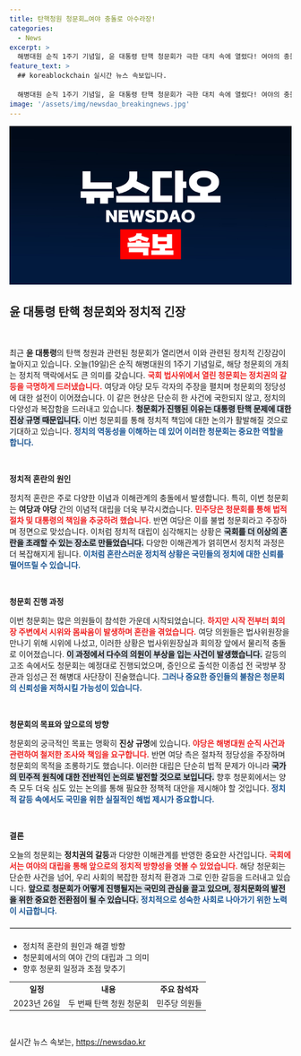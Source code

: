 ```yaml
---
title: 탄핵청원 청문회…여야 충돌로 아수라장!
categories:
  - News
excerpt: >
  해병대원 순직 1주기 기념일, 윤 대통령 탄핵 청문회가 극한 대치 속에 열렸다! 여야의 충돌과 물리적 충격, 불법 논란이 격화된 현장을 캐치한 생생한 리포트!
feature_text: >
  ## koreablockchain 실시간 뉴스 속보입니다.

  해병대원 순직 1주기 기념일, 윤 대통령 탄핵 청문회가 극한 대치 속에 열렸다! 여야의 충돌과 물리적 충격, 불법 논란이 격화된 현장을 캐치한 생생한 리포트!
image: '/assets/img/newsdao_breakingnews.jpg'
---
```


<p><img src="/assets/img/newsdao_breakingnews.jpg" alt="koreablockchain 속보" /></p>

<h2 data-ke-size="size26">윤 대통령 탄핵 청문회와 정치적 긴장</h2>

<p data-ke-size="size16">&nbsp;</p> 

<p>최근 <b>윤 대통령</b>의 탄핵 청원과 관련된 청문회가 열리면서 이와 관련된 정치적 긴장감이 높아지고 있습니다. 오늘(19일)은 순직 해병대원의 1주기 기념일로, 해당 청문회의 개최는 정치적 맥락에서도 큰 의미를 갖습니다. <b><span style="color: #ee2323;">국회 법사위에서 열린 청문회는 정치권의 갈등을 극명하게 드러냈습니다.</span></b> 여당과 야당 모두 각자의 주장을 펼치며 청문회의 정당성에 대한 설전이 이어졌습니다. 이 같은 현상은 단순히 한 사건에 국한되지 않고, 정치의 다양성과 복잡함을 드러내고 있습니다. <b><span style="background-color: #21538527;">청문회가 진행된 이유는 대통령 탄핵 문제에 대한 진상 규명 때문입니다.</span></b> 이번 청문회를 통해 정치적 책임에 대한 논의가 활발해질 것으로 기대하고 있습니다. <b><span style="color: #1a5490;">정치의 역동성을 이해하는 데 있어 이러한 청문회는 중요한 역할을 합니다.</span></b></p>

<p data-ke-size="size16">&nbsp;</p>

<p><b>정치적 혼란의 원인</b> </p>

<p>정치적 혼란은 주로 다양한 이념과 이해관계의 충돌에서 발생합니다. 특히, 이번 청문회는 <b>여당과 야당</b> 간의 이념적 대립을 더욱 부각시켰습니다. <b><span style="color: #ee2323;">민주당은 청문회를 통해 법적 절차 및 대통령의 책임을 추궁하려 했습니다.</span></b> 반면 여당은 이를 불법 청문회라고 주장하며 정면으로 맞섰습니다. 이처럼 정치적 대립이 심각해지는 상황은 <b><span style="background-color: #21538527;">국회를 더 이상의 혼란을 초래할 수 있는 장소로 만들었습니다.</span></b> 다양한 이해관계가 얽히면서 정치적 과정은 더 복잡해지게 됩니다. <b><span style="color: #1a5490;">이처럼 혼란스러운 정치적 상황은 국민들의 정치에 대한 신뢰를 떨어뜨릴 수 있습니다.</span></b></p>

<p data-ke-size="size16">&nbsp;</p>

<p><b>청문회 진행 과정</b></p>

<p>이번 청문회는 많은 의원들이 참석한 가운데 시작되었습니다. <b><span style="color: #ee2323;">하지만 시작 전부터 회의장 주변에서 시위와 몸싸움이 발생하며 혼란을 겪었습니다.</span></b> 여당 의원들은 법사위원장을 만나기 위해 시위에 나섰고, 이러한 상황은 법사위원장실과 회의장 앞에서 물리적 충돌로 이어졌습니다. <b><span style="background-color: #21538527;">이 과정에서 다수의 의원이 부상을 입는 사건이 발생했습니다.</span></b> 갈등의 고조 속에서도 청문회는 예정대로 진행되었으며, 증인으로 출석한 이종섭 전 국방부 장관과 임성근 전 해병대 사단장이 진술했습니다. <b><span style="color: #1a5490;">그러나 중요한 증인들의 불참은 청문회의 신뢰성을 저하시킬 가능성이 있습니다.</span></b></p>

<p data-ke-size="size16">&nbsp;</p>

<p><b>청문회의 목표와 앞으로의 방향</b></p>

<p>청문회의 궁극적인 목표는 명확히 <b>진상 규명</b>에 있습니다. <b><span style="color: #ee2323;">야당은 해병대원 순직 사건과 관련하여 철저한 조사와 책임을 요구합니다.</span></b> 반면 여당 측은 절차적 정당성을 주장하며 청문회의 목적을 조롱하기도 했습니다. 이러한 대립은 단순히 법적 문제가 아니라 <b><span style="background-color: #21538527;">국가의 민주적 원칙에 대한 전반적인 논의로 발전할 것으로 보입니다.</span></b> 향후 청문회에서는 양측 모두 더욱 심도 있는 논의를 통해 필요한 정책적 대안을 제시해야 할 것입니다. <b><span style="color: #1a5490;">정치적 갈등 속에서도 국민을 위한 실질적인 해법 제시가 중요합니다.</span></b></p>

<p data-ke-size="size16">&nbsp;</p>

<p><b>결론</b></p>

<p>오늘의 청문회는 <b>정치권의 갈등</b>과 다양한 이해관계를 반영한 중요한 사건입니다. <b><span style="color: #ee2323;">국회에서는 여야의 대립을 통해 앞으로의 정치적 방향성을 엿볼 수 있었습니다.</span></b> 해당 청문회는 단순한 사건을 넘어, 우리 사회의 복잡한 정치적 환경과 그로 인한 갈등을 드러내고 있습니다. <b><span style="background-color: #21538527;">앞으로 청문회가 어떻게 진행될지는 국민의 관심을 끌고 있으며, 정치문화의 발전을 위한 중요한 전환점이 될 수 있습니다.</span></b> <b><span style="color: #1a5490;">정치적으로 성숙한 사회로 나아가기 위한 노력이 시급합니다.</span></b></p>

<hr style="border: 1px solid #ddd; margin-top: 20px; margin-bottom: 20px;">

<ul>
    <li>정치적 혼란의 원인과 해결 방향</li>
    <li>청문회에서의 여야 간의 대립과 그 의미</li>
    <li>향후 청문회 일정과 초점 맞추기</li>
</ul>

<table style="width: 100%; border-collapse: collapse;">
    <tr>
        <td style="text-align: center; height: 17px;"><b>일정</b></td>
        <td style="text-align: center; height: 17px;"><b>내용</b></td>
        <td style="text-align: center; height: 17px;"><b>주요 참석자</b></td>
    </tr>
    <tr>
        <td style="text-align: center; height: 17px;">2023년 26일</td>
        <td style="text-align: center; height: 17px;">두 번째 탄핵 청원 청문회</td>
        <td style="text-align: center; height: 17px;">민주당 의원들</td>
    </tr>
</table>

<p data-ke-size="size16">&nbsp;</p>
실시간 뉴스 속보는, <a href="https://newsdao.kr" rel="dofollow">https://newsdao.kr</a>


